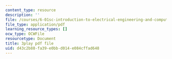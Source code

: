 ```yaml
---
content_type: resource
description: ''
file: /courses/6-01sc-introduction-to-electrical-engineering-and-computer-science-i-spring-2011/d43c2b88fa39e0bbd014e084cffad648_CG4ihzTaGdM.pdf
file_type: application/pdf
learning_resource_types: []
ocw_type: OCWFile
resourcetype: Document
title: 3play pdf file
uid: d43c2b88-fa39-e0bb-d014-e084cffad648
---
```

